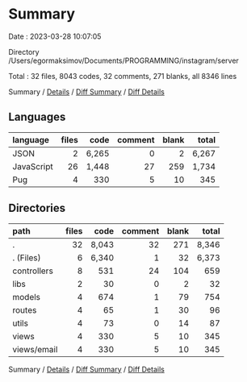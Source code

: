 # Summary

Date : 2023-03-28 10:07:05

Directory /Users/egormaksimov/Documents/PROGRAMMING/instagram/server

Total : 32 files,  8043 codes, 32 comments, 271 blanks, all 8346 lines

Summary / [Details](details.md) / [Diff Summary](diff.md) / [Diff Details](diff-details.md)

## Languages
| language | files | code | comment | blank | total |
| :--- | ---: | ---: | ---: | ---: | ---: |
| JSON | 2 | 6,265 | 0 | 2 | 6,267 |
| JavaScript | 26 | 1,448 | 27 | 259 | 1,734 |
| Pug | 4 | 330 | 5 | 10 | 345 |

## Directories
| path | files | code | comment | blank | total |
| :--- | ---: | ---: | ---: | ---: | ---: |
| . | 32 | 8,043 | 32 | 271 | 8,346 |
| . (Files) | 6 | 6,340 | 1 | 32 | 6,373 |
| controllers | 8 | 531 | 24 | 104 | 659 |
| libs | 2 | 30 | 0 | 2 | 32 |
| models | 4 | 674 | 1 | 79 | 754 |
| routes | 4 | 65 | 1 | 30 | 96 |
| utils | 4 | 73 | 0 | 14 | 87 |
| views | 4 | 330 | 5 | 10 | 345 |
| views/email | 4 | 330 | 5 | 10 | 345 |

Summary / [Details](details.md) / [Diff Summary](diff.md) / [Diff Details](diff-details.md)